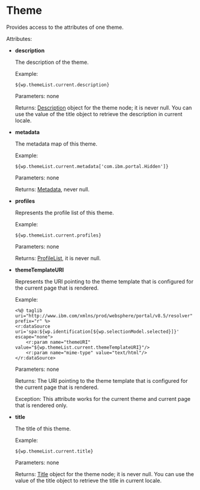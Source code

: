 # Theme

Provides access to the attributes of one theme.

Attributes:

-   **description**

    The description of the theme.

    Example:

    ```
    ${wp.themeList.current.description}
    ```

    Parameters: none

    Returns: [Description](../../common_beans/themeopt_el_bean_description.md) object for the theme node; it is never null. You can use the value of the title object to retrieve the description in current locale.

-   **metadata**

    The metadata map of this theme.

    Example:

    ```
    ${wp.themeList.current.metadata['com.ibm.portal.Hidden']}
    ```

    Parameters: none

    Returns: [Metadata](../../common_beans/themeopt_el_bean_meta.md), never null.

-   **profiles**

    Represents the profile list of this theme.

    Example:

    ```
    ${wp.themeList.current.profiles}
    ```

    Parameters: none

    Returns: [ProfileList](../theme/profile_list/index.md), it is never null.

-   **themeTemplateURI**

    Represents the URI pointing to the theme template that is configured for the current page that is rendered.

    Example:

    ```
    <%@ taglib uri="http://www.ibm.com/xmlns/prod/websphere/portal/v8.5/resolver" prefix="r" %>
    <r:dataSource uri='spa:${wp.identification[${wp.selectionModel.selected}]}' escape="none">
        <r:param name="themeURI" value="${wp.themeList.current.themeTemplateURI}"/>
        <r:param name="mime-type" value="text/html"/>
    </r:dataSource>
    ```

    Parameters: none

    Returns: The URI pointing to the theme template that is configured for the current page that is rendered.

    Exception: This attribute works for the current theme and current page that is rendered only.

-   **title**

    The title of this theme.

    Example:

    ```
    ${wp.themeList.current.title}
    ```

    Parameters: none

    Returns: [Title](../../common_beans/themeopt_el_bean_title.md) object for the theme node; it is never null. You can use the value of the title object to retrieve the title in current locale.



